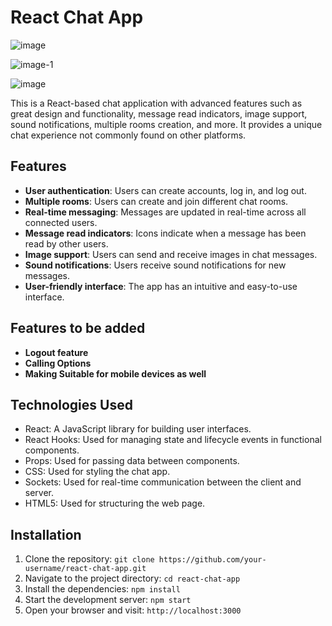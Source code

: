 # React Chat App


![image](https://github.com/Aditya-14314581/Real_Time_Chat_Application/assets/122261389/3fb62d94-76a7-4e04-8f6d-76dc7a7aeaff)

![image-1](https://github.com/Aditya-14314581/Real_Time_Chat_Application/assets/122261389/a24c16c4-bdee-4c3d-9f49-bc1a5e5e7c45)

![image](https://github.com/Aditya-14314581/Real_Time_Chat_Application/assets/122261389/6efc3255-70ae-44fd-8231-236d8702bea0)


This is a React-based chat application with advanced features such as great design and functionality, message read indicators, image support, sound notifications, multiple rooms creation, and more. It provides a unique chat experience not commonly found on other platforms.

## Features

- **User authentication**: Users can create accounts, log in, and log out.
- **Multiple rooms**: Users can create and join different chat rooms.
- **Real-time messaging**: Messages are updated in real-time across all connected users.
- **Message read indicators**: Icons indicate when a message has been read by other users.
- **Image support**: Users can send and receive images in chat messages.
- **Sound notifications**: Users receive sound notifications for new messages.
- **User-friendly interface**: The app has an intuitive and easy-to-use interface.

## Features to be added

- **Logout feature**
- **Calling Options**
- **Making Suitable for mobile devices as well**

## Technologies Used

- React: A JavaScript library for building user interfaces.
- React Hooks: Used for managing state and lifecycle events in functional components.
- Props: Used for passing data between components.
- CSS: Used for styling the chat app.
- Sockets: Used for real-time communication between the client and server.
- HTML5: Used for structuring the web page.

## Installation

1. Clone the repository: `git clone https://github.com/your-username/react-chat-app.git`
2. Navigate to the project directory: `cd react-chat-app`
3. Install the dependencies: `npm install`
4. Start the development server: `npm start`
5. Open your browser and visit: `http://localhost:3000`
